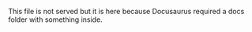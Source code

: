 This file is not served but it is here because Docusaurus required a docs folder with something inside.
